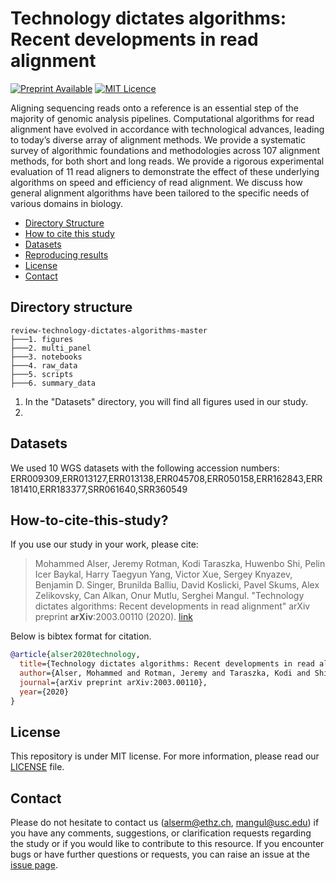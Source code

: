 # Technology dictates algorithms: Recent developments in read alignment

[![Preprint Available](https://img.shields.io/badge/Preprint-online-green.svg)](https://arxiv.org/abs/2003.00110) [![MIT Licence](https://badges.frapsoft.com/os/mit/mit.svg?v=103)](https://opensource.org/licenses/mit-license.php)

Aligning sequencing reads onto a reference is an essential step of the majority of genomic analysis pipelines. Computational algorithms for read alignment have evolved in accordance with technological advances, leading to today’s diverse array of alignment methods. We provide a systematic survey of algorithmic foundations and methodologies across 107 alignment methods, for both short and long reads. We provide a rigorous experimental evaluation of 11 read aligners to demonstrate the effect of these underlying algorithms on speed and efficiency of read alignment. We discuss how general alignment algorithms have been tailored to the specific needs of various domains in biology.

* [Directory Structure](#directory)
* [How to cite this study](#cite)
* [Datasets](#datasets)
* [Reproducing results](#reproducing-results)
* [License](#license)
* [Contact](#contact)


##  <a name="directory"></a>Directory structure
```
review-technology-dictates-algorithms-master
├───1. figures
├───2. multi_panel
├───3. notebooks
├───4. raw_data
├───5. scripts
├───6. summary_data
```            

1. In the "Datasets" directory, you will find all figures used in our study.
2. 


##  <a name="datasets"></a>Datasets
We used 10 WGS datasets with the following accession numbers: ERR009309,ERR013127,ERR013138,ERR045708,ERR050158,ERR162843,ERR181410,ERR183377,SRR061640,SRR360549



## <a name="cite"></a>How-to-cite-this-study?

If you use our study in your work, please cite:

> Mohammed Alser, Jeremy Rotman, Kodi Taraszka, Huwenbo Shi, Pelin Icer Baykal, Harry Taegyun Yang, Victor Xue, Sergey Knyazev, Benjamin D. Singer, Brunilda Balliu, David Koslicki, Pavel Skums, Alex Zelikovsky, Can Alkan, Onur Mutlu, Serghei Mangul. 
> "Technology dictates algorithms: Recent developments in read alignment" 
> arXiv preprint **arXiv**:2003.00110 (2020). [link](https://arxiv.org/abs/2003.00110)

Below is bibtex format for citation.

```bibtex
@article{alser2020technology,
  title={Technology dictates algorithms: Recent developments in read alignment},
  author={Alser, Mohammed and Rotman, Jeremy and Taraszka, Kodi and Shi, Huwenbo and Baykal, Pelin Icer and Yang, Harry Taegyun and Xue, Victor and Knyazev, Sergey and Singer, Benjamin D and Balliu, Brunilda and others},
  journal={arXiv preprint arXiv:2003.00110},
  year={2020}
}
```

##  <a name="license"></a>License
This repository is under MIT license. For more information, please read our [LICENSE](./LICENSE) file.


##  <a name="contact"></a>Contact
Please do not hesitate to contact us (alserm@ethz.ch, mangul@usc.edu) if you have any comments, suggestions, or clarification requests regarding the study or if you would like to contribute to this resource.
If you encounter bugs or have further questions or requests, you can raise an issue at the [issue page][issue].

[issue]: https://github.com/Mangul-Lab-USC/review-technology-dictates-algorithms/issues
